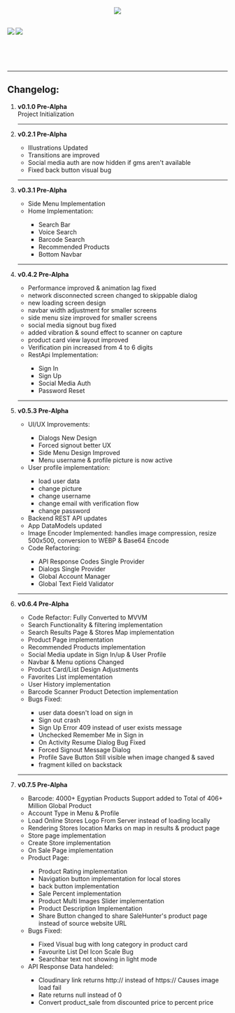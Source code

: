 <div align="center">
<img src="https://user-images.githubusercontent.com/63168118/140657121-e9cb337f-9447-4010-b587-4bf94a5af610.jpg" />
</div>
</hr>

<br>
<div align="center">
  <a href="https://play.google.com/apps/internaltest/4699284989570928734"><img align="left" src="https://user-images.githubusercontent.com/63168118/159510899-c7d62e04-e5ff-4768-92ec-b441d55dbc30.png"/></a>
  
<a href="https://dl.dropbox.com/s/ngpkzr4al8xx6ul/SaleHunter%20v0.7.5%20Pre-Alpha.apk"><img align="left" src="https://user-images.githubusercontent.com/63168118/159510894-4f760748-336e-4a51-b35a-5e11c89a9936.png"/></a>
  <br><br><br><br><br>
</div>

<hr>
<h2>Changelog: </h2>
  <ol>
  
  <li><b>v0.1.0 Pre-Alpha</b></li>
  Project Initialization
  
  <hr>
  <li><b>v0.2.1 Pre-Alpha</b></li>
    <ul>
      <li>Illustrations Updated</li>
      <li>Transitions are improved</li>
      <li>Social media auth are now hidden if gms aren't available</li>
      <li>Fixed back button visual bug</li>
    </ul>
  
  <hr>
  <li><b>v0.3.1 Pre-Alpha</b></li>
    <ul>
      <li>Side Menu Implementation</li>
      <li>Home Implementation:</li>
      <ul>
       <li>Search Bar</li>
       <li>Voice Search</li>
       <li>Barcode Search</li>
       <li>Recommended Products</li>
       <li>Bottom Navbar</li>
      </ul>
    </ul>

  <hr>
  <li><b>v0.4.2 Pre-Alpha</b></li>
    <ul>
      <li>Performance improved & animation lag fixed</li>
      <li>network disconnected screen changed to skippable dialog</li>
      <li>new loading screen design</li>
      <li>navbar width adjustment for smaller screens</li>
      <li>side menu size improved for smaller screens</li>
      <li>social media signout bug fixed</li>
      <li>added vibration & sound effect to scanner on capture</li>
      <li>product card view layout improved</li>
      <li>Verification pin increased from 4 to 6 digits</li>
      <li>RestApi Implementation:</li>
      <ul>
       <li>Sign In</li>
       <li>Sign Up</li>
       <li>Social Media Auth</li>
       <li>Password Reset</li>
      </ul>
  </ul>
  
  <hr>
  <li><b>v0.5.3 Pre-Alpha</b></li>
    <ul>
      <li>UI/UX Improvements:</li>
      <ul>
       <li>Dialogs New Design</li>
       <li>Forced signout better UX</li>
       <li>Side Menu Design Improved</li>
       <li>Menu username & profile picture is now active</li>
      </ul>
      <li>User profile implementation:</li>
      <ul>
       <li>load user data</li>
       <li>change picture</li>
       <li>change username</li>
       <li>change email with verification flow</li>
       <li>change password</li>
      </ul>
      <li>Backend REST API updates</li>
      <li>App DataModels updated</li>
      <li>Image Encoder Implemented: handles image compression, resize 500x500, conversion to WEBP & Base64 Encode</li>
      <li>Code Refactoring:</li>
      <ul>
       <li>API Response Codes Single Provider</li>
       <li>Dialogs Single Provider</li>
       <li>Global Account Manager</li>
       <li>Global Text Field Validator</li>
      </ul>
  </ul>
  
  <hr>
  <li><b>v0.6.4 Pre-Alpha</b></li>
    <ul>
      <li>Code Refactor: Fully Converted to MVVM</li>
      <li>Search Functionality & filtering implementation</li>
      <li>Search Results Page & Stores Map implementation</li>
      <li>Product Page implementation</li>
      <li>Recommended Products implementation</li>
      <li>Social Media update in Sign In/up & User Profile</li>
      <li>Navbar & Menu options Changed</li>
      <li>Product Card/List Design Adjustments</li>
      <li>Favorites List implementation</li>
      <li>User History implementation</li>
      <li>Barcode Scanner Product Detection implementation</li>
      <li>Bugs Fixed:</li>
      <ul>
       <li>user data doesn't load on sign in</li>
       <li>Sign out crash</li>
       <li>Sign Up Error 409 instead of user exists message</li>
       <li>Unchecked Remember Me in Sign in</li>
       <li>On Activity Resume Dialog Bug Fixed</li>
       <li>Forced Signout Message Dialog</li>
       <li>Profile Save Button Still visible when image changed & saved</li>
       <li>fragment killed on backstack</li>
      </ul>
  </ul>
  
  <hr>
  <li><b>v0.7.5 Pre-Alpha</b></li>
    <ul>
      <li>Barcode: 4000+ Egyptian Products Support added to Total of 406+ Million Global Product</li>
      <li>Account Type in Menu & Profile</li>
      <li>Load Online Stores Logo From Server instead of loading locally</li>
      <li>Rendering Stores location Marks on map in results & product page</li>
      <li>Store page implementation</li>
      <li>Create Store implementation</li>
      <li>On Sale Page implementation</li>
      <li>Product Page:</li>
      <ul>
       <li>Product Rating implementation</li>
       <li>Navigation button implementation for local stores</li>
       <li>back button implementation</li>
       <li>Sale Percent implementation</li>
       <li>Product Multi Images Slider implementation</li>
       <li>Product Description Implementation</li>
       <li>Share Button changed to share SaleHunter's product page instead of source website URL</li>
      </ul>
      <li>Bugs Fixed:</li>
      <ul>
       <li>Fixed Visual bug with long category in product card</li>
       <li>Favourite List Del Icon Scale Bug</li>
       <li>Searchbar text not showing in light mode</li>
      </ul>
      <li>API Response Data handeled:</li>
      <ul>
       <li>Cloudinary link returns http:// instead of https:// Causes image load fail</li>
       <li>Rate returns null instead of 0</li>
       <li>Convert product_sale from discounted price to percent price</li>
      </ul>
  </ul>
  
  </ol>
</br>